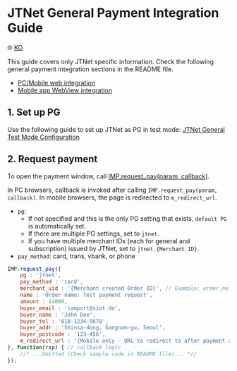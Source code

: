 # JTNet General Payment Integration Guide

:globe_with_meridians: [KO](/인증결제/sample/jtnet.md)

This guide covers only JTNet specific information. Check the following general payment integration sections in the README file.

- [PC/Mobile web integration](../README.md)
- [Mobile app WebView integration](../README.md#webview)

## 1. Set up PG

Use the following guide to set up JTNet as PG in test mode:
<a href="https://guide.iamport.kr/b1f49d68-272d-40ef-a00c-f444179809e7" target="_blank">JTNet General Test Mode Configuration</a>

## 2. Request payment

To open the payment window, call [IMP.request_pay(param, callback)](https://docs.iamport.kr/en-US/sdk/javascript-sdk#request_pay).  

In PC browsers, callback is invoked after calling `IMP.request_pay(param, callback)`.  In mobile browsers, the page is redirected to `m_redirect_url`.

- `pg`: 
    - If not specified and this is the only PG setting that exists, `default PG` is automatically set. 
	- If there are multiple PG settings, set to `jtnet`.
    - If you have multiple merchant IDs (each for general and subscription) issued by JTNet, set to `jtnet.{Merchant ID}`.
- `pay_method`: card, trans, vbank, or phone

```javascript
IMP.request_pay({
    pg : 'jtnet',
    pay_method : 'card',
    merchant_uid : '{Merchant created Order ID}', // Example: order_no_0001
    name : 'Order name: Test payment request',
    amount : 14000,
    buyer_email : 'iamport@siot.do',
    buyer_name : 'John Doe',
    buyer_tel : '010-1234-5678',
    buyer_addr : 'Shinsa-dong, Gangnam-gu, Seoul',
    buyer_postcode : '123-456',
    m_redirect_url : '{Mobile only - URL to redirect to after payment approval}' // Example: https://www.my-service.com/payments/complete/mobile
}, function(rsp) { // callback logic
	//* ...Omitted (Check sample code in README file)... *//
});
```



